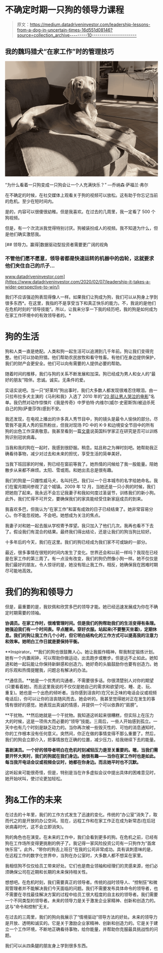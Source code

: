 # 不确定时期一只狗的领导力课程

> 原文：<https://medium.datadriveninvestor.com/leadership-lessons-from-a-dog-in-uncertain-times-16d551d08146?source=collection_archive---------10----------------------->

## 我的魏玛猎犬“在家工作”时的管理技巧

![](img/b60e6337279c0b61ef2aa0bc9c65ff21.png)

“为什么看着一只狗变成一只狗会让一个人充满快乐？” —乔纳森·萨福兰·弗尔

在不确定的时候，在社交媒体上观看关于狗的视频可以放松。这有助于你忘记当前的危机。至少在短时间内。

是的，内容可以很傻很幼稚。但是我喜欢。在过去的几周里，我一定看了 500 个狗视频。

但是，有一个次流派我觉得特别讨厌。狗被装扮成人的视频。我不知道为什么，但是他们确实激怒我。

[](https://www.datadriveninvestor.com/2020/02/07/leadership-it-takes-a-wider-perspective-to-win/) [## 领导力。赢得|数据驱动型投资者需要更广阔的视角

### 不管他们愿不愿意，领导者都是快速运转的机器中的齿轮，这就要求他们夹住自己的爪子…

www.datadriveninvestor.com](https://www.datadriveninvestor.com/2020/02/07/leadership-it-takes-a-wider-perspective-to-win/) 

我们不应该强迫狗表现得像人一样。如果我们让狗成为狗，我们可以从狗身上学到很多东西*。在这里，我指的不是享受当下和真正快乐的能力。不，我说的是他们在危机时刻的“领导技能”。所以，让我来分享一下我的经历吧，我的狗是如何成为在家工作环境中的有效领导者的。*

# 狗的生活

狗和人类一直是绝配。人类和狗一起生活可以追溯到几千年前。狗让我们变得完整。他们可以协助狩猎。他们帮助农民放牧和看守牲畜。有他们在身边提供保护，我们的财产会更安全。他们可以向有需要的人提供必要的帮助。

随着时间的推移，我们与狗的关系不断发展和加深。狗已经成为男人和女人的“最好的朋友”陪伴。忠诚。诚实。无条件的爱。

实话实说吧。当一只“好莱坞”狗出事时，我们大多数人都发现很难忍住眼泪。由一只拉布拉多犬主演的《马利和我》入选了 2010 年的“[20 部让男人哭泣的电影](https://www.bbc.com/news/magazine-10814813)”名单。我仍然对动作惊悚片《我是传奇》中罗伯特·内维尔(威尔·史密斯饰)被迫杀死自己的狗(萨曼莎饰)感到不安。

我还发现，在电视上播出的许多真人秀节目中，狗的镜头是最令人愉快的部分。尽管我不是真人秀的狂热粉丝，但我对现场 PD 中的 K-9 和边境安全节目中的所有狗的出色工作深表敬意。我甚至看到一篇[文章](https://www.bbc.com/news/uk-england-tyne-52057543)说英国科学家正在研究是否可以训练狗识别冠状病毒。

当我和我的狗在一起时，我感到很舒服。稍息。姑且称之为禅时刻吧。她帮助我正确看待事物，减少对过去和未来的担忧，享受生活的简单美好。

当我下班回家的时候，狗已经在窗前等我了。她热情的问候给了我一股能量。陪她散步从来都不麻烦。太阳、雪或雨。和她出去总是很有趣。

我们的狗是一只雌性威马犬，名叫托巴。我们以一个日本城市的名字给她命名。我们在蜜月期间参观了这个城镇。2009 年 12 月，当她还是一只小狗的时候，我们把她抱了起来。我永远不会忘记我妻子和我如何度过圣诞节，训练我们的新小狗。此外，我们忙得不可开交，要确保我们的家具能经受住新家庭成员的到来。

我喜欢多巴，但我认为“在家工作”和富有成效的日子已经结束了。她非常容易分心。你不能忽视她。不会吧。她想成为关注的焦点。

我妻子对和她一起去服从学校寄予厚望。我只加入了他们几次。我再也看不下去了。假设我们有混合的结果。最终我们得出结论，还是让我们的狗当狗比较好。

十多年后的今天，我们在这里。我们的狗已经成为我们家不可或缺的一部分。

最近，很多事情在很短的时间内发生了变化。世界还会和以前一样吗？我现在已经是在家工作的第三周了。有一点没有改变，我们的狗仍然像小狗一样。她不仅仅是我们最好的朋友。令人惊讶的是，她没有阻止我工作。相反，她确保我在困难时期尽可能地高效。

# 我们的狗和领导力

但是，最重要的是，我钦佩和欣赏多巴的领导才能。她已经迅速发展成为你在不确定时期需要的领袖。

**协调员。在家工作时，很难管理时间。但是我们的狗帮助我们的生活变得有条理。她强迫我们有一个时间表。早点醒来。穿好衣服。站起来(不要整天坐着)，定期休息。我们的狗让我工作几个小时，但它明白结构化的工作方式可以提高我的注意力和效率。她明白工作日就是要保持平衡。**

**Inspirator。**我们的狗也很鼓舞人心。她让我振作精神，帮我制定锻炼计划。她有一个内置闹钟，可以帮助你做运动，出去跑步或散步。但是远不止如此。她知道和她一起玩能让你保持新鲜感和创造力。她好奇的头脑鼓励你也要有创造力。她的乐观和热情提醒我，问题总有解决的办法。

**通信员。**她是一个优秀的沟通者，不需要很多话。你很清楚别人对你的期望(只要看着她)。而且这里我说的不仅仅是她自己的需求和欲望(吃、睡、走、玩、重复)。她也是一个出色的倾听者。当你感到沮丧时(在冗长乏味的电话会议或视频电话后)，你可以让你的沮丧随风而去。她会听的。我甚至觉得她对正在发生的事情有很好的感觉。她表现出真诚的情感，并提供一个可以依靠的“肩膀”。

**干扰物。**然后她就是一个干扰物。我知道这听起来很糟糕，但实际上在压力大的时候，这是一项伟大而必要的“领导”技能。三周后，一些人开始感到孤立。一天中也有几个时刻是缺乏动力的。当你再次被一些毁灭性的、可怕的消息通知时，你的工作根本没有任何意义。突然间，你正在做的事情变得不那么重要了。然后，我们的狗会立即介入，把事情放在正确的位置，减少压力，给我继续下去的能量。

**喜剧演员。一个好的领导者明白在危机时刻减轻压力是至关重要的。嗯，当我们需要开怀大笑时，我们的狗就在我们身边。她很有趣——当你在家工作时也是如此。每当我开电话会议或视频会议时，她都在你身边。而且她平时也不沉默。**

这听起来可能很奇怪，但是，特别是当在许多虚拟会议中提出具体的困难意见时，她开始吠叫，使讨论更加轻松。

# 狗&工作的未来

在过去的十年里，我们的工作方式发生了迅速的变化。传统的“办公室”消失了，取而代之的是开放的办公空间。现在，远程工作和在家工作正在成为新常态(在后冠状病毒时代，这不会立即消失)。

狗的角色也在演变。在未来的工作中，我们会看到更多的狗。在危机之前，已经有狗在工作场所变得更挑剔的例子了。我记得一家风险投资公司有一只狗作为“首席快乐官”。此外，“带你的狗去上班日”在我的公司非常成功。具有讽刺意味的是，在远程工作的数字化世界中，当狗在办公室时，大多数人都不想呆在家里。

我相信狗不仅仅给员工带来好处。它们也是商业领袖和经理们的灵感来源，他们必须确保公司在近期和长期的未来保持相关性。

想想吧。在危机时刻，我们需要真正的领导者。传统的战时领导人、“控制狂”和微观管理者并不能解决我们今天面临的问题。我们不需要发布具体命令的领导者，也不需要在寻找最佳解决方案的过程中给员工很大程度的自主权的领导者。我们需要一个不同类型的领导者。未来的领导力是关于激发企业家精神、创新和创造力的。这与“命令和控制”无关。

在过去的三周里，我们的狗向我展示了“情境驱动”领导方法的好处。未来的领导力是开放、透明和诚实的。它是关于激励企业家精神、创新和创造力的。它是关于建立一个工作环境，不断地正确看待事物，给你能量，并帮助你克服最具挑战性的问题。

我们可以从四条腿的朋友身上学到很多东西。